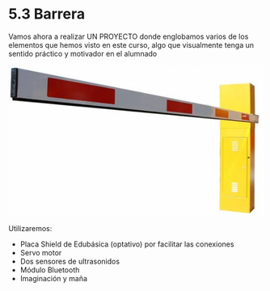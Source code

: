 # 5.3 Barrera

Vamos ahora a realizar UN PROYECTO donde englobamos varios de los elementos que hemos visto en este curso, algo que visualmente tenga un sentido práctico y motivador en el alumnado

![](../../.gitbook/assets/p86501.jpg)

Utilizaremos:

* Placa Shield de Edubásica \(optativo\) por facilitar las conexiones
* Servo motor
* Dos sensores de ultrasonidos
* Módulo Bluetooth
* Imaginación y maña

